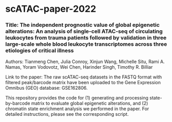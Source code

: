 # scATAC-paper-2022

### Title: The independent prognostic value of global epigenetic alterations: An analysis of single-cell ATAC-seq of circulating leukocytes from trauma patients followed by validation in three large-scale whole blood leukocyte transcriptomes across three etiologies of critical illness
Authors: Tianmeng Chen, Julia Conroy, Xinjun Wang, Michelle Situ, Rami A. Namas, Yoram Vodovotz, Wei Chen, Harinder Singh, Timothy R. Billiar

Link to the paper:
The raw scATAC-seq datasets in the FASTQ format with filtered peak/barcode matrix have been uploaded to the Gene Expression Omnibus (GEO) database: GSE162806. 

This repository provides the code for (1) generating and processing state-by-barcode matrix to evaluate global epigenetic alterations, and (2) chromatin state enrichment analysis we performed in the paper.
For detailed instructions, please see the corresponding script.

